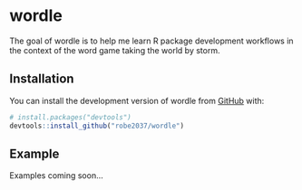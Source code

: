 
<!-- README.md is generated from README.Rmd. Please edit that file -->

# wordle

<!-- badges: start -->
<!-- badges: end -->

The goal of wordle is to help me learn R package development workflows
in the context of the word game taking the world by storm.

## Installation

You can install the development version of wordle from
[GitHub](https://github.com/) with:

``` r
# install.packages("devtools")
devtools::install_github("robe2037/wordle")
```

## Example

Examples coming soon…
